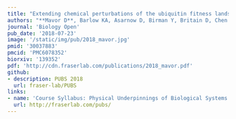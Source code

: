 ```yaml
---
title: "Extending chemical perturbations of the ubiquitin fitness landscape in a classroom setting reveals new constraints on sequence tolerance"
authors: "**Mavor D**, Barlow KA, Asarnow D, Birman Y, Britain D, Chen W, Green EM, Kenner LR, Mensa B, Morinishi LS, Nelson CA, **Poss EM**, Suresh P, Tian R, Arhar T, Ary BE, Bauer DP, Bergman ID, Brunetti RM, Chio CM, Dai SA, Dickinson MS, Elledge SK, Helsell CV M, Hendel NL, Kang E, Kern N, Khoroshkin MS, Kirkemo LL, Lewis GR, Lou K, Marin WM, Maxwell AM, McTigue PF, Myers-Turnbull D, Nagy TL, Natale AM, Oltion K, Pourmal S, Reder GK, Rettko NJ, Rohweder PJ, Schwarz DMC, Tan SK, Thomas PV, Tibble RW, Town JP, Tsai MK, Ugur FS, Wassarman DR, **Wolff AM**, Wu TS, Bogdanoff D, **Li J**, Thorn KS, O’Conchúir S, Swaney DL, Chow ED, Madhani HD, Redding S, Bolon DN, Kortemme T, DeRisi JL, Kampmann M, **Fraser JS**"
journal: 'Biology Open'
pub_date: '2018-07-23'
image: '/static/img/pub/2018_mavor.jpg'
pmid: '30037883'
pmcid: 'PMC6078352'
biorxiv: '139352'
pdf: 'http://cdn.fraserlab.com/publications/2018_mavor.pdf'
github:
- description: PUBS 2018
  url: fraser-lab/PUBS
links:
- name: 'Course Syllabus: Physical Underpinnings of Biological Systems'
  url: http://fraserlab.com/pubs/
---
```

